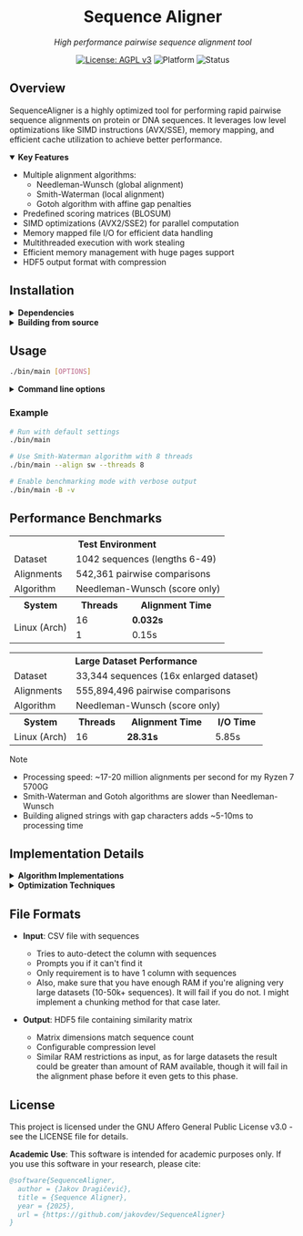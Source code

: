 <div align="center">
  <h1>Sequence Aligner</h1>
  <p><em>High performance pairwise sequence alignment tool</em></p>
  
  [![License: AGPL v3](https://img.shields.io/badge/License-AGPL_v3-blue.svg)](https://www.gnu.org/licenses/agpl-3.0)
  ![Platform](https://img.shields.io/badge/platform-Linux%20%7C%20Windows-lightgrey)
  ![Status](https://img.shields.io/badge/status-academic-orange)
</div>

## Overview

SequenceAligner is a highly optimized tool for performing rapid pairwise sequence alignments on protein or DNA sequences. It leverages low level optimizations like SIMD instructions (AVX/SSE), memory mapping, and efficient cache utilization to achieve better performance.

<details open>
<summary><strong>Key Features</strong></summary>

- Multiple alignment algorithms:
  - Needleman-Wunsch (global alignment)
  - Smith-Waterman (local alignment)
  - Gotoh algorithm with affine gap penalties
- Predefined scoring matrices (BLOSUM)
- SIMD optimizations (AVX2/SSE2) for parallel computation
- Memory mapped file I/O for efficient data handling
- Multithreaded execution with work stealing
- Efficient memory management with huge pages support
- HDF5 output format with compression

</details>

## Installation

<details>
<summary><strong>Dependencies</strong></summary>

- GCC compiler with C99 support
- GNU Make
- HDF5 library

### Linux
```bash
# Debian/Ubuntu
sudo apt install build-essential libhdf5-dev

# Arch Linux
sudo pacman -S gcc make hdf5
```

### Windows
Auto-Build script coming soon (needs testing with HDF5)
Currently, code is not yet buildable on Windows. Fix is coming soon.
```
# Using MSYS2/MinGW
pacman -S mingw-w64-x86_64-gcc mingw-w64-x86_64-hdf5
```
</details>

<details>
<summary><strong>Building from source</strong></summary>

```bash
# Clone the repository
git clone https://github.com/user/SequenceAligner.git
cd SequenceAligner

# Build the project
make

# For debug build
make debug

# For Windows cross compilation
make cross
```
</details>

## Usage

```bash
./bin/main [OPTIONS]
```

<details>
<summary><strong>Command line options</strong></summary>

| Option | Description |
|--------|-------------|
| `-i, --input FILE` | Input CSV file path [default: ./datasets/avpdb.csv] |
| `-o, --output FILE` | Output HDF5 file path [default: ./results/matrix.h5] |
| `-a, --align METHOD` | Alignment method: nw, ga, sw [default: nw] |
| `-m, --matrix MATRIX` | Scoring matrix: blosum50, blosum62 [default: blosum50] |
| `-p, --gap-penalty N` | Linear gap penalty for NW [default: 4] |
| `-s, --gap-start N` | Affine gap start penalty for GA/SW [default: 10] |
| `-e, --gap-extend N` | Affine gap extend penalty for GA/SW [default: 1] |
| `-t, --threads N` | Number of threads (0 = auto) [default: 0] |
| `-z, --compression N` | HDF5 compression level (0-9) [default: 1] |
| `-B, --benchmark` | Enable benchmarking mode |
| `-W, --no-write` | Disable writing to output file |
| `-A, --aligned-strings` | Create aligned strings with gaps (slower) |
| `-v, --verbose` | Enable verbose output |
| `-h, --help` | Display help message |

</details>

### Example

```bash
# Run with default settings
./bin/main

# Use Smith-Waterman algorithm with 8 threads
./bin/main --align sw --threads 8

# Enable benchmarking mode with verbose output
./bin/main -B -v
```

## Performance Benchmarks

<table>
  <tr>
    <th colspan="3">Test Environment</th>
  </tr>
  <tr>
    <td>Dataset</td>
    <td colspan="2">1042 sequences (lengths 6-49)</td>
  </tr>
  <tr>
    <td>Alignments</td>
    <td colspan="2">542,361 pairwise comparisons</td>
  </tr>
  <tr>
    <td>Algorithm</td>
    <td colspan="2">Needleman-Wunsch (score only)</td>
  </tr>
  <tr>
    <th>System</th>
    <th>Threads</th>
    <th>Alignment Time</th>
  </tr>
  <tr>
    <td rowspan="2">Linux (Arch)</td>
    <td>16</td>
    <td><strong>0.032s</strong></td>
  </tr>
  <tr>
    <td>1</td>
    <td>0.15s</td>
  </tr>
</table>

<table>
  <tr>
    <th colspan="4">Large Dataset Performance</th>
  </tr>
  <tr>
    <td>Dataset</td>
    <td colspan="3">33,344 sequences (16x enlarged dataset)</td>
  </tr>
  <tr>
    <td>Alignments</td>
    <td colspan="3">555,894,496 pairwise comparisons</td>
  </tr>
  <tr>
    <td>Algorithm</td>
    <td colspan="3">Needleman-Wunsch (score only)</td>
  </tr>
  <tr>
    <th>System</th>
    <th>Threads</th>
    <th>Alignment Time</th>
    <th>I/O Time</th>
  </tr>
  <tr>
    <td>Linux (Arch)</td>
    <td>16</td>
    <td><strong>28.31s</strong></td>
    <td>5.85s</td>
  </tr>
</table>

> [!NOTE]
> - Processing speed: ~17-20 million alignments per second for my Ryzen 7 5700G
> - Smith-Waterman and Gotoh algorithms are slower than Needleman-Wunsch
> - Building aligned strings with gap characters adds ~5-10ms to processing time

## Implementation Details

<details>
<summary><strong>Algorithm Implementations</strong></summary>

- **Needleman-Wunsch**: Global alignment with linear gap penalties
- **Smith-Waterman**: Local alignment with affine gap penalties 
- **Gotoh Algorithm**: Global alignment with affine gap penalties

All implementations use dynamic programming with optimized matrix operations.
</details>

<details>
<summary><strong>Optimization Techniques</strong></summary>

- SIMD vectorization using AVX2/SSE2 instructions
- Cache friendly memory access patterns
- Memory prefetching
- Thread work stealing for load balancing
- Huge pages for large memory allocations
- Efficient matrix allocation with stack fallback for small sequences
</details>

## File Formats

- **Input**: CSV file with sequences
  - Tries to auto-detect the column with sequences
  - Prompts you if it can't find it
  - Only requirement is to have 1 column with sequences
  - Also, make sure that you have enough RAM if you're aligning very large datasets (10-50k+ sequences). It will fail if you do not. I might implement a chunking method for that case later.
  
- **Output**: HDF5 file containing similarity matrix
  - Matrix dimensions match sequence count
  - Configurable compression level
  - Similar RAM restrictions as input, as for large datasets the result could be greater than amount of RAM available, though it will fail in the alignment phase before it even gets to this phase.

## License

This project is licensed under the GNU Affero General Public License v3.0 - see the LICENSE file for details.

**Academic Use**: This software is intended for academic purposes only. If you use this software in your research, please cite:

```bibtex
@software{SequenceAligner,
  author = {Jakov Dragičević},
  title = {Sequence Aligner},
  year = {2025},
  url = {https://github.com/jakovdev/SequenceAligner}
}
```